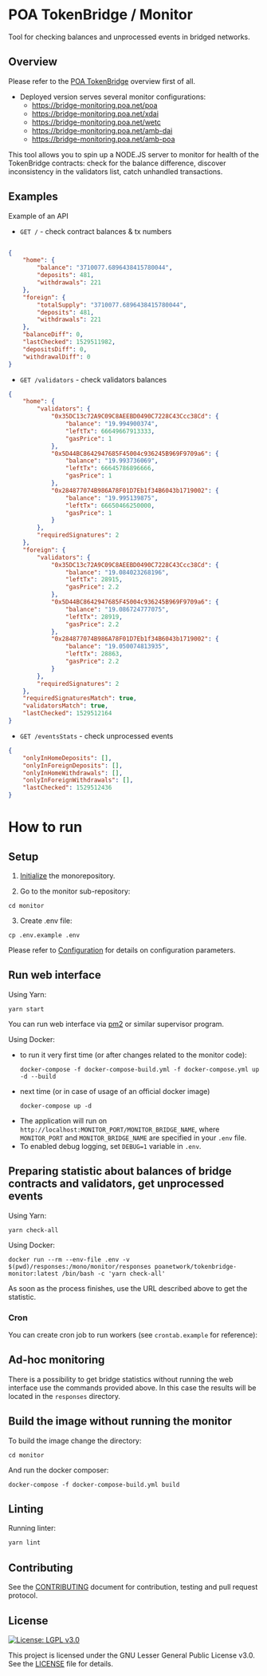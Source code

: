 # POA TokenBridge / Monitor
Tool for checking balances and unprocessed events in bridged networks.

## Overview
Please refer to the [POA TokenBridge](../README.md) overview first of all.

- Deployed version serves several monitor configurations:
  * https://bridge-monitoring.poa.net/poa
  * https://bridge-monitoring.poa.net/xdai
  * https://bridge-monitoring.poa.net/wetc
  * https://bridge-monitoring.poa.net/amb-dai
  * https://bridge-monitoring.poa.net/amb-poa

This tool allows you to spin up a NODE.JS server to monitor for health of the TokenBridge contracts: check for the balance difference, discover inconsistency in the validators list, catch unhandled transactions.

## Examples

Example of an API 

* `GET /` - check contract balances & tx numbers

```json

{
    "home": {
        "balance": "3710077.6896438415780044",
        "deposits": 481,
        "withdrawals": 221
    },
    "foreign": {
        "totalSupply": "3710077.6896438415780044",
        "deposits": 481,
        "withdrawals": 221
    },
    "balanceDiff": 0,
    "lastChecked": 1529511982,
    "depositsDiff": 0,
    "withdrawalDiff": 0
}
```

* `GET /validators` - check validators balances
```json
{
    "home": {
        "validators": {
            "0x35DC13c72A9C09C8AEEBD0490C7228C43Ccc38Cd": {
                "balance": "19.994900374",
                "leftTx": 66649667913333,
                "gasPrice": 1
            },
            "0x5D44BC8642947685F45004c936245B969F9709a6": {
                "balance": "19.993736069",
                "leftTx": 66645786896666,
                "gasPrice": 1
            },
            "0x284877074B986A78F01D7Eb1f34B6043b1719002": {
                "balance": "19.995139875",
                "leftTx": 66650466250000,
                "gasPrice": 1
            }
        },
        "requiredSignatures": 2
    },
    "foreign": {
        "validators": {
            "0x35DC13c72A9C09C8AEEBD0490C7228C43Ccc38Cd": {
                "balance": "19.084023268196",
                "leftTx": 28915,
                "gasPrice": 2.2
            },
            "0x5D44BC8642947685F45004c936245B969F9709a6": {
                "balance": "19.086724777075",
                "leftTx": 28919,
                "gasPrice": 2.2
            },
            "0x284877074B986A78F01D7Eb1f34B6043b1719002": {
                "balance": "19.050074813935",
                "leftTx": 28863,
                "gasPrice": 2.2
            }
        },
        "requiredSignatures": 2
    },
    "requiredSignaturesMatch": true,
    "validatorsMatch": true,
    "lastChecked": 1529512164
}
```

* `GET /eventsStats` - check unprocessed events
```json
{
    "onlyInHomeDeposits": [],
    "onlyInForeignDeposits": [],
    "onlyInHomeWithdrawals": [],
    "onlyInForeignWithdrawals": [],
    "lastChecked": 1529512436
}
```

# How to run

## Setup

1. [Initialize](../README.md#initializing-the-monorepository) the monorepository.

2. Go to the monitor sub-repository:
```
cd monitor
```

3. Create .env file:
```
cp .env.example .env
```

Please refer to [Configuration](../CONFIGURATION.md) for details on configuration parameters.

## Run web interface

Using Yarn:
```
yarn start
```

You can run web interface via [pm2](https://www.npmjs.com/package/pm2) or similar supervisor program.

Using Docker:
  * to run it very first time (or after changes related to the monitor code):
    ```
    docker-compose -f docker-compose-build.yml -f docker-compose.yml up -d --build
    ```
  * next time (or in case of usage of an official docker image)
    ```
    docker-compose up -d
    ```

- The application will run on `http://localhost:MONITOR_PORT/MONITOR_BRIDGE_NAME`, where `MONITOR_PORT` and `MONITOR_BRIDGE_NAME` are specified in your `.env` file.
- To enabled debug logging, set `DEBUG=1` variable in `.env`.

## Preparing statistic about balances of bridge contracts and validators, get unprocessed events

Using Yarn:
```
yarn check-all
```

Using Docker:
```
docker run --rm --env-file .env -v $(pwd)/responses:/mono/monitor/responses poanetwork/tokenbridge-monitor:latest /bin/bash -c 'yarn check-all'
```

As soon as the process finishes, use the URL described above to get the statistic.

### Cron

You can create cron job to run workers (see `crontab.example` for reference):

## Ad-hoc monitoring

There is a possibility to get bridge statistics without running the web interface use the commands provided above. In this case the results will be located in the `responses` directory.

## Build the image without running the monitor

To build the image change the directory:
```
cd monitor
```

And run the docker composer:
```
docker-compose -f docker-compose-build.yml build
``` 

## Linting

Running linter:

```bash
yarn lint
```

## Contributing

See the [CONTRIBUTING](../CONTRIBUTING.md) document for contribution, testing and pull request protocol.

## License

[![License: LGPL v3.0](https://img.shields.io/badge/License-LGPL%20v3-blue.svg)](https://www.gnu.org/licenses/lgpl-3.0)

This project is licensed under the GNU Lesser General Public License v3.0. See the [LICENSE](../LICENSE) file for details.
